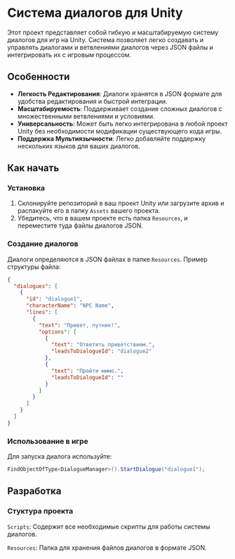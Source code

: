 # Система диалогов для Unity

Этот проект представляет собой гибкую и масштабируемую систему диалогов для игр на Unity. Система позволяет легко создавать и управлять диалогами и ветвлениями диалогов через JSON файлы и интегрировать их с игровым процессом.

## Особенности

- **Легкость Редактирования**: Диалоги хранятся в JSON формате для удобства редактирования и быстрой интеграции.
- **Масштабируемость**: Поддерживает создание сложных диалогов с множественными ветвлениями и условиями.
- **Универсальность**: Может быть легко интегрирована в любой проект Unity без необходимости модификации существующего кода игры.
- **Поддержка Мультиязычности**: Легко добавляйте поддержку нескольких языков для ваших диалогов.

## Как начать

### Установка

1. Склонируйте репозиторий в ваш проект Unity или загрузите архив и распакуйте его в папку `Assets` вашего проекта.
2. Убедитесь, что в вашем проекте есть папка `Resources`, и переместите туда файлы диалогов JSON.

### Создание диалогов

Диалоги определяются в JSON файлах в папке `Resources`. Пример структуры файла:

```json
{
  "dialogues": [
    {
      "id": "dialogue1",
      "characterName": "NPC Name",
      "lines": [
        {
          "text": "Привет, путник!",
          "options": [
            {
              "text": "Ответить приветствием.",
              "leadsToDialogueId": "dialogue2"
            },
            {
              "text": "Пройти мимо.",
              "leadsToDialogueId": ""
            }
          ]
        }
      ]
    }
  ]
}
```

### Использование в игре

Для запуска диалога используйте:

```csharp
FindObjectOfType<DialogueManager>().StartDialogue("dialogue1");
```

## Разработка

### Стуктура проекта

`Scripts`: Содержит все необходимые скрипты для работы системы диалогов.

`Resources`: Папка для хранения файлов диалогов в формате JSON.